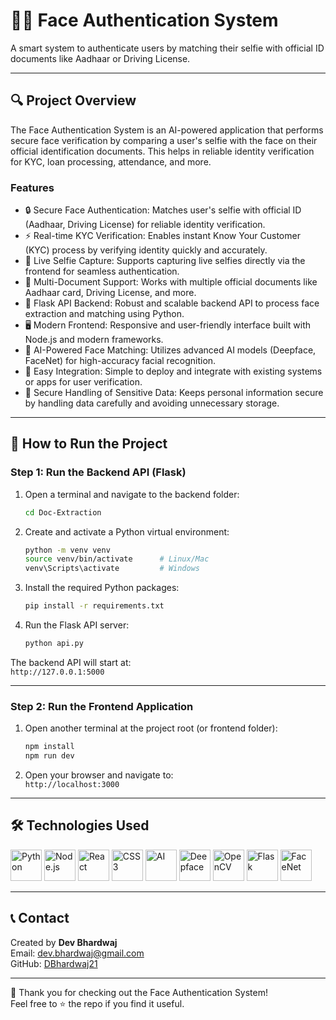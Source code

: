 # 🧑‍💻 Face Authentication System


A smart system to authenticate users by matching their selfie with official ID documents like Aadhaar or Driving License.

---

## 🔍 Project Overview

The Face Authentication System is an AI-powered application that performs secure face verification by comparing a user's selfie with the face on their official identification documents. This helps in reliable identity verification for KYC, loan processing, attendance, and more.

### Features
- 🔒 Secure Face Authentication: Matches user's selfie with official ID (Aadhaar, Driving License) for reliable identity verification.
- ⚡ Real-time KYC Verification: Enables instant Know Your Customer (KYC) process by verifying identity quickly and accurately.
- 🤳 Live Selfie Capture: Supports capturing live selfies directly via the frontend for seamless authentication.
- 🪪 Multi-Document Support: Works with multiple official documents like Aadhaar card, Driving License, and more.
- 📡 Flask API Backend: Robust and scalable backend API to process face extraction and matching using Python.
- 🖥️ Modern Frontend: Responsive and user-friendly interface built with Node.js and modern frameworks.
- 🧠 AI-Powered Face Matching: Utilizes advanced AI models (Deepface, FaceNet) for high-accuracy facial recognition.
- 🔄 Easy Integration: Simple to deploy and integrate with existing systems or apps for user verification.
- 📁 Secure Handling of Sensitive Data: Keeps personal information secure by handling data carefully and avoiding unnecessary storage.

---

## 🚀 How to Run the Project

### Step 1: Run the Backend API (Flask)

1. Open a terminal and navigate to the backend folder:

    ```bash
    cd Doc-Extraction
    ```

2. Create and activate a Python virtual environment:

    ```bash
    python -m venv venv
    source venv/bin/activate      # Linux/Mac
    venv\Scripts\activate         # Windows
    ```

3. Install the required Python packages:

    ```bash
    pip install -r requirements.txt
    ```

4. Run the Flask API server:

    ```bash
    python api.py
    ```

The backend API will start at:  
`http://127.0.0.1:5000`

---

### Step 2: Run the Frontend Application

1. Open another terminal at the project root (or frontend folder):

    ```bash
    npm install
    npm run dev
    ```

2. Open your browser and navigate to:  
`http://localhost:3000`

---


## 🛠 Technologies Used

<p align="left">
  <!-- Python -->
  <img src="https://cdn.jsdelivr.net/gh/devicons/devicon/icons/python/python-original.svg" alt="Python" width="50" height="50" />
  <!-- Node.js -->
  <img src="https://cdn.jsdelivr.net/gh/devicons/devicon/icons/nodejs/nodejs-original.svg" alt="Node.js" width="50" height="50" />
  <!-- React -->
  <img src="https://cdn.jsdelivr.net/gh/devicons/devicon/icons/react/react-original.svg" alt="React" width="50" height="50" />
  <!-- CSS3 -->
  <img src="https://cdn.jsdelivr.net/gh/devicons/devicon/icons/css3/css3-original.svg" alt="CSS3" width="50" height="50" />
  <!-- AI (using TensorFlow icon as AI symbol) -->
  <img src="https://cdn.jsdelivr.net/gh/devicons/devicon/icons/tensorflow/tensorflow-original.svg" alt="AI" width="50" height="50" />
  <!-- Deepface (using face recognition icon) -->
  <img src="https://raw.githubusercontent.com/ageitgey/face_recognition/master/examples/face_recognition.jpg" alt="Deepface" width="50" height="50" />
  <!-- OpenCV -->
  <img src="https://upload.wikimedia.org/wikipedia/commons/4/49/OpenCV_logo.svg" alt="OpenCV" width="50" height="50" />
  <!-- Flask -->
  <img src="https://flask.palletsprojects.com/en/2.3.x/_images/flask-logo.png" alt="Flask" width="50" height="50" />
  <!-- FaceNet (using a face recognition icon since no official logo) -->
  <img src="https://upload.wikimedia.org/wikipedia/commons/6/60/Face_recognition_icon.svg" alt="FaceNet" width="50" height="50" />
</p>



---

## 📞 Contact

Created by **Dev Bhardwaj**  
Email: dev.bhardwaj@gmail.com  
GitHub: [DBhardwaj21](https://github.com/DBhardwaj21)

---

🎉 Thank you for checking out the Face Authentication System!  
Feel free to ⭐ the repo if you find it useful.

